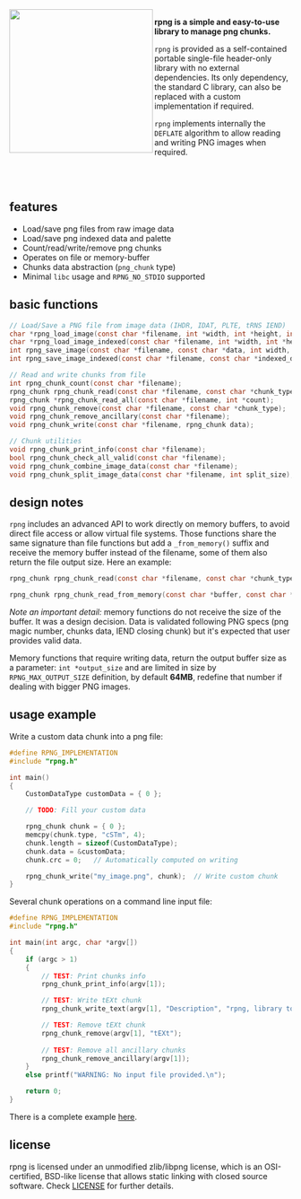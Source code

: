 <img align="left" src="https://github.com/raysan5/rpng/blob/master/logo/rpng_256x256.png" width=256>

**rpng is a simple and easy-to-use library to manage png chunks.**

`rpng` is provided as a self-contained portable single-file header-only library with no external dependencies. Its only dependency, the standard C library, can also be replaced with a custom implementation if required.

`rpng` implements internally the `DEFLATE` algorithm to allow reading and writing PNG images when required.

<br>
<br>

## features

 - Load/save png files from raw image data
 - Load/save png indexed data and palette
 - Count/read/write/remove png chunks
 - Operates on file or memory-buffer
 - Chunks data abstraction (`png_chunk` type)
 - Minimal `libc` usage and `RPNG_NO_STDIO` supported
 
## basic functions
```c
// Load/Save a PNG file from image data (IHDR, IDAT, PLTE, tRNS IEND)
char *rpng_load_image(const char *filename, int *width, int *height, int *color_channels, int *bit_depth);
char *rpng_load_image_indexed(const char *filename, int *width, int *height, rpng_palette *palette);
int rpng_save_image(const char *filename, const char *data, int width, int height, int color_channels, int bit_depth);
int rpng_save_image_indexed(const char *filename, const char *indexed_data, int width, int height, rpng_palette palette);

// Read and write chunks from file
int rpng_chunk_count(const char *filename);                                  // Count the chunks in a PNG image
rpng_chunk rpng_chunk_read(const char *filename, const char *chunk_type);    // Read one chunk type
rpng_chunk *rpng_chunk_read_all(const char *filename, int *count);           // Read all chunks
void rpng_chunk_remove(const char *filename, const char *chunk_type);        // Remove one chunk type
void rpng_chunk_remove_ancillary(const char *filename);                      // Remove all chunks except: IHDR-PLTE-IDAT-IEND
void rpng_chunk_write(const char *filename, rpng_chunk data);                // Write one new chunk after IHDR (any kind)

// Chunk utilities
void rpng_chunk_print_info(const char *filename);                            // Output info about the chunks
bool rpng_chunk_check_all_valid(const char *filename);                       // Check chunks CRC is valid
void rpng_chunk_combine_image_data(const char *filename);                    // Combine multiple IDAT chunks into a single one
void rpng_chunk_split_image_data(const char *filename, int split_size);      // Split one IDAT chunk into multiple ones
```

## design notes
`rpng` includes an advanced API to work directly on memory buffers, to avoid direct file access or allow virtual file systems.
Those functions share the same signature than file functions but add a `_from_memory()` suffix and receive the memory buffer instead of the filename, some of them also return the file output size. Here an example:
```c
rpng_chunk rpng_chunk_read(const char *filename, const char *chunk_type);            // Read one chunk type
```
```c
rpng_chunk rpng_chunk_read_from_memory(const char *buffer, const char *chunk_type);  // Read one chunk type from memory
```
*Note an important detail:* memory functions do not receive the size of the buffer. It was a design decision.
Data is validated following PNG specs (png magic number, chunks data, IEND closing chunk) but it's expected that user provides valid data.

Memory functions that require writing data, return the output buffer size as a parameter: `int *output_size` and are limited in size by `RPNG_MAX_OUTPUT_SIZE` definition, by default **64MB**, redefine that number if dealing with bigger PNG images.

## usage example

Write a custom data chunk into a png file:
```c
#define RPNG_IMPLEMENTATION
#include "rpng.h"

int main()
{
    CustomDataType customData = { 0 };

    // TODO: Fill your custom data

    rpng_chunk chunk = { 0 };
    memcpy(chunk.type, "cSTm", 4);
    chunk.length = sizeof(CustomDataType);
    chunk.data = &customData;
    chunk.crc = 0;   // Automatically computed on writing

    rpng_chunk_write("my_image.png", chunk);  // Write custom chunk
}
```

Several chunk operations on a command line input file:
```c
#define RPNG_IMPLEMENTATION
#include "rpng.h"

int main(int argc, char *argv[])
{
    if (argc > 1)
    {
        // TEST: Print chunks info
        rpng_chunk_print_info(argv[1]);

        // TEST: Write tEXt chunk
        rpng_chunk_write_text(argv[1], "Description", "rpng, library to manage png chunks");

        // TEST: Remove tEXt chunk
        rpng_chunk_remove(argv[1], "tEXt");
        
        // TEST: Remove all ancillary chunks
        rpng_chunk_remove_ancillary(argv[1]);
    }
    else printf("WARNING: No input file provided.\n");

    return 0;
}
```

There is a complete example [here](https://github.com/raysan5/rpng/blob/master/examples/rpng_test_suite.c).

## license

rpng is licensed under an unmodified zlib/libpng license, which is an OSI-certified, BSD-like license that allows static linking with closed source software. Check [LICENSE](LICENSE) for further details.

